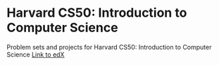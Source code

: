 # Harvard CS50: Introduction to Computer Science
Problem sets and projects for Harvard CS50: Introduction to Computer Science
[Link to edX](https://www.edx.org/course/introduction-computer-science-harvardx-cs50x#!)
